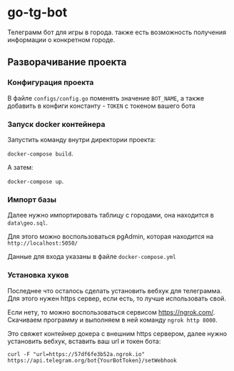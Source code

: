# go-tg-bot 

Телеграмм бот для игры в города. также есть возможность получения информации о конкретном городе.

## Разворачивание проекта 

### Конфигурация проекта 

В файле `configs/config.go` поменять значение `BOT_NAME`, а также добавить в конфиги константу - `TOKEN` с токеном вашего бота 

### Запуск docker контейнера 

Запустить команду внутри директории проекта: 

`docker-compose build`. 

А затем: 

`docker-compose up`. 

### Импорт базы 

Далее нужно импортировать таблицу с городами, она находится в `data\geo.sql`. 

Для этого можно воспользоваться pgAdmin, которая находится на `http://localhost:5050/` 

Данные для входа указаны в файле `docker-compose.yml` 

### Установка хуков 

Последнее что осталось сделать установить вебхук для телеграмма. Для этого нужен https сервер, если есть, то лучше использовать свой. 

Если нету, то можно воспользоваться сервисом https://ngrok.com/. Скачиваем программу и выполняем в ней команду `ngrok http 8000`. 

Это свяжет контейнер докера с внешним https сервером, далее нужно установить вебхук, вставить ваш url и токен бота: 

`curl -F "url=https://57df6fe3b52a.ngrok.io"  https://api.telegram.org/bot{YourBotToken}/setWebhook` 
